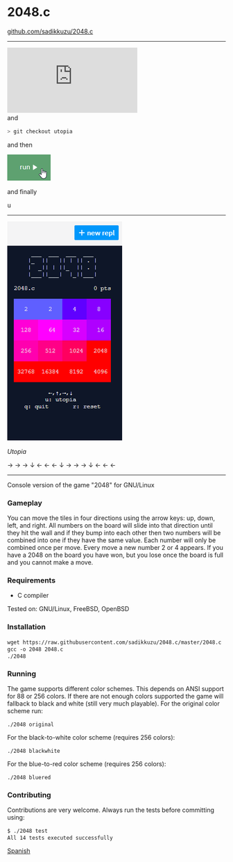 2048.c
======

[github.com/sadikkuzu/2048.c](https://github.com/sadikkuzu/2048.c)

---
[![run on repl.it](http://repl.it/badge/github/sadikkuzu/2048.c)](https://repl.it/github/sadikkuzu/2048.c) 
<br/>and
```bash
> git checkout utopia
```
and then

[![](replit-run.gif)](https://repl.it/github/sadikkuzu/2048.c)

and finally

<kbd>u</kbd>

---

![screenshot](screenshot-utopia.png)

*Utopia*

→ → → ↓ ← ← ← ↓ → → → ↓ ← ← ←

---

Console version of the game "2048" for GNU/Linux

### Gameplay

You can move the tiles in four directions using the arrow keys: up, down, left, and right. All numbers on the board will slide into that direction until they hit the wall and if they bump into each other then two numbers will be combined into one if they have the same value. Each number will only be combined once per move. Every move a new number 2 or 4 appears. If you have a 2048 on the board you have won, but you lose once the board is full and you cannot make a move. 

### Requirements

- C compiler

Tested on: GNU/Linux, FreeBSD, OpenBSD

### Installation

```
wget https://raw.githubusercontent.com/sadikkuzu/2048.c/master/2048.c
gcc -o 2048 2048.c
./2048
```

### Running

The game supports different color schemes. This depends on ANSI support for 88 or 256 colors. If there are not enough colors supported the game will fallback to black and white (still very much playable). For the original color scheme run:

```
./2048 original
```
For the black-to-white color scheme (requires 256 colors):

```
./2048 blackwhite
```

For the blue-to-red color scheme (requires 256 colors):

```
./2048 bluered
```

### Contributing

Contributions are very welcome. Always run the tests before committing using:

```
$ ./2048 test
All 14 tests executed successfully
```

[Spanish](README_es.md)
